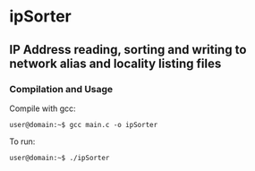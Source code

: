 # ipSorter
## IP Address reading, sorting and writing to network alias and locality listing files

### Compilation and Usage

Compile with gcc:
```
user@domain:~$ gcc main.c -o ipSorter
```

To run:
```
user@domain:~$ ./ipSorter
```

